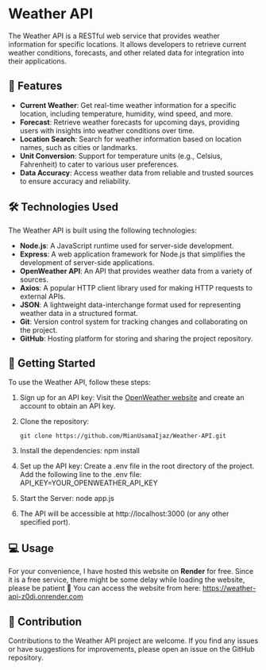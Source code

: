# Weather API

The Weather API is a RESTful web service that provides weather information for specific locations. It allows developers to retrieve current weather conditions, forecasts, and other related data for integration into their applications.

## 🌟 Features

- **Current Weather**: Get real-time weather information for a specific location, including temperature, humidity, wind speed, and more.
- **Forecast**: Retrieve weather forecasts for upcoming days, providing users with insights into weather conditions over time.
- **Location Search**: Search for weather information based on location names, such as cities or landmarks.
- **Unit Conversion**: Support for temperature units (e.g., Celsius, Fahrenheit) to cater to various user preferences.
- **Data Accuracy**: Access weather data from reliable and trusted sources to ensure accuracy and reliability.

## 🛠️ Technologies Used

The Weather API is built using the following technologies:

- **Node.js**: A JavaScript runtime used for server-side development.
- **Express**: A web application framework for Node.js that simplifies the development of server-side applications.
- **OpenWeather API**: An API that provides weather data from a variety of sources.
- **Axios**: A popular HTTP client library used for making HTTP requests to external APIs.
- **JSON**: A lightweight data-interchange format used for representing weather data in a structured format.
- **Git**: Version control system for tracking changes and collaborating on the project.
- **GitHub**: Hosting platform for storing and sharing the project repository.

## 🚀 Getting Started

To use the Weather API, follow these steps:

1. Sign up for an API key: Visit the [OpenWeather website](https://openweathermap.org/) and create an account to obtain an API key.

2. Clone the repository:
   ```shell
   git clone https://github.com/MianUsamaIjaz/Weather-API.git

3. Install the dependencies: npm install

4. Set up the API key:
Create a .env file in the root directory of the project.
Add the following line to the .env file:
API_KEY=YOUR_OPENWEATHER_API_KEY

5. Start the Server: node app.js

6. The API will be accessible at http://localhost:3000 (or any other specified port).

## 💻 Usage

For your convenience, I have hosted this website on **Render** for free. Since it is a free service, there might be some delay while loading the website, please be patient 🙂
You can access the website from here: https://weather-api-z0di.onrender.com

## 🤝 Contribution
Contributions to the Weather API project are welcome. If you find any issues or have suggestions for improvements, please open an issue on the GitHub repository.
